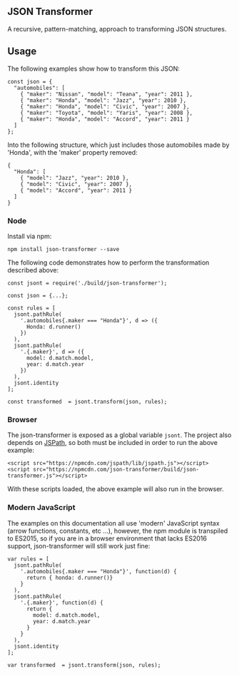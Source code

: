 ## JSON Transformer

A recursive, pattern-matching, approach to transforming JSON structures.

## Usage

The following examples show how to transform this JSON:

```
const json = {
  "automobiles": [
    { "maker": "Nissan", "model": "Teana", "year": 2011 },
    { "maker": "Honda", "model": "Jazz", "year": 2010 },
    { "maker": "Honda", "model": "Civic", "year": 2007 },
    { "maker": "Toyota", "model": "Yaris", "year": 2008 },
    { "maker": "Honda", "model": "Accord", "year": 2011 }
  ]
};
```

Into the following structure, which just includes those automobiles made by 'Honda', with the 'maker' property
removed:

```
{
  "Honda": [
    { "model": "Jazz", "year": 2010 },
    { "model": "Civic", "year": 2007 },
    { "model": "Accord", "year": 2011 }
  ]
}
```

### Node

Install via npm:

```
npm install json-transformer --save
```

The following code demonstrates how to perform the transformation described above:

```
const jsont = require('./build/json-transformer');

const json = {...};

const rules = [
  jsont.pathRule(
    '.automobiles{.maker === "Honda"}', d => ({
      Honda: d.runner()
    })
  ),
  jsont.pathRule(
    '.{.maker}', d => ({
      model: d.match.model,
      year: d.match.year
    })
  ),
  jsont.identity
];

const transformed  = jsont.transform(json, rules);
```

### Browser

The json-transformer is exposed as a global variable `jsont`. The project also depends on [JSPath](https://github.com/dfilatov/jspath), so both must be included in order to run the above example:

```
<script src="https://npmcdn.com/jspath/lib/jspath.js"></script>
<script src="https://npmcdn.com/json-transformer/build/json-transformer.js"></script>
```

With these scripts loaded, the above example will also run in the browser.


### Modern JavaScript

The examples on this documentation all use 'modern' JavaScript syntax (arrow functions, constants, etc ...), however, the npm module is transpiled to ES2015, so if you are in a browser environment that lacks ES2016 support, json-transformer will still work just fine:

```
var rules = [
  jsont.pathRule(
    '.automobiles{.maker === "Honda"}', function(d) {
      return { honda: d.runner()}
    }
  ),
  jsont.pathRule(
    '.{.maker}', function(d) {
      return {
        model: d.match.model,
        year: d.match.year
      }
    }
  ),
  jsont.identity
];

var transformed  = jsont.transform(json, rules);
```
